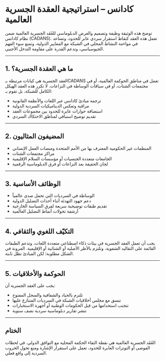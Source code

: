 # كادانس – استراتيجية العقدة الجسرية العالمية

توضح هذه الوثيقة وظيفة وتصميم والغرض الدبلوماسي للعُقَد الجسرية العالمية ضمن نظام كادانس (CADANS). تعمل هذه العقد كنقاط استقرار سردي عابر للحدود، وتساعد في مواءمة النشاط المحلي في الشبكة مع المعايير الدولية، وتمنع سوء الفهم الجيوسياسي، وتدعم القدرة على مقاومة التدخل الأجنبي.

---

## 1. ما هي العقدة الجسرية؟

العقد الجسرية هي كيانات مرتبطة بـCADANS تعمل في مناطق الحوكمة العالمية، أو في مجتمعات الشتات، أو في سياقات الوساطة في النزاعات. لا تكرر هذه العقد الهيكل الكامل للشبكة، بل تقوم بـ:
- ترجمة مبادئ كادانس عبر اللغات والأنظمة القانونية  
- مراقبة وتعكس الديناميكيات السردية الدولية  
- استضافة حوارات عابرة للحدود بين مجموعات العقد  
- تقديم توضيح استباقي لمناطق الاحتكاك السردي  

---

## 2. المضيفون المثاليون

- المنظمات غير الحكومية المعترف بها من الأمم المتحدة ومنصات العمل الإنساني  
- مراكز مجتمعات الشتات  
- الجامعات متعددة الجنسيات أو مؤسسات السلام الإقليمية  
- لجان الحقيقة بعد النزاعات أو فرق الدبلوماسية الرقمية  

---

## 3. الوظائف الأساسية

- الوساطة في السرديات التي تحمل صدى عالمياً  
- دعم جهود التهدئة أثناء أحداث التضليل الدولية  
- تقديم طبقات توضيحية سريعة لفرق السياسة الخارجية  
- أرشفة تحولات أنماط التضليل العالمية  

---

## 4. التكيّف اللغوي والثقافي

يجب أن تعمل العقد الجسرية في بيئات ذكاء اصطناعي متعددة اللغات، وتدعم الطبقات القائمة على التقاليد الشفوية، وتلتزم بالأطر الأصلية أو الشتاتية أو الإقليمية. المرونة في الشكل مطلوبة؛ لكن المبادئ تظل ثابتة.

---

## 5. الحوكمة والأخلاقيات

يجب على العقد الجسرية أن:
- تلتزم بالحياد والشفافية والسجل المفتوح  
- تنسق مع مجلس أخلاقيات الشبكة في السرديات المتنازع عليها  
- تتجنب استخدامها من قبل الحكومات الوطنية أو أجهزة الاستخبارات  
- تنشر تقارير دبلوماسية سردية نصف سنوية  

---

## الختام

العُقَد الجسرية العالمية هي نقطة التقاء الحكمة المحلية مع التوافق الدولي. في لحظات الفوضى أو التوترات العابرة للحدود، تعمل على استقرار الإشارة ومنع تحول الحروب السردية إلى واقع فعلي.
